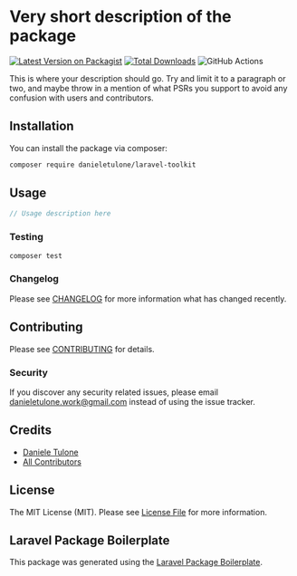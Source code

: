 # Very short description of the package

[![Latest Version on Packagist](https://img.shields.io/packagist/v/danieletulone/toolkit.svg?style=flat-square)](https://packagist.org/packages/danieletulone/laravel-toolkit)
[![Total Downloads](https://img.shields.io/packagist/dt/danieletulone/laravel-toolkit.svg?style=flat-square)](https://packagist.org/packages/danieletulone/laravel-toolkit)
![GitHub Actions](https://github.com/danieletulone/laravel-toolkit/actions/workflows/main.yml/badge.svg)

This is where your description should go. Try and limit it to a paragraph or two, and maybe throw in a mention of what PSRs you support to avoid any confusion with users and contributors.

## Installation

You can install the package via composer:

```bash
composer require danieletulone/laravel-toolkit
```

## Usage

```php
// Usage description here
```

### Testing

```bash
composer test
```

### Changelog

Please see [CHANGELOG](CHANGELOG.md) for more information what has changed recently.

## Contributing

Please see [CONTRIBUTING](CONTRIBUTING.md) for details.

### Security

If you discover any security related issues, please email danieletulone.work@gmail.com instead of using the issue tracker.

## Credits

-   [Daniele Tulone](https://github.com/danieletulone)
-   [All Contributors](../../contributors)

## License

The MIT License (MIT). Please see [License File](LICENSE.md) for more information.

## Laravel Package Boilerplate

This package was generated using the [Laravel Package Boilerplate](https://laravelpackageboilerplate.com).
